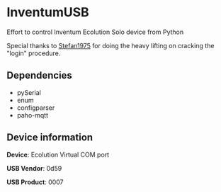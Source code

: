 # InventumUSB
Effort to control Inventum Ecolution Solo device from Python

Special thanks to [Stefan1975](https://tweakers.net/gallery/227200) for doing the heavy lifting on cracking the "login" procedure.

## Dependencies

* pySerial
* enum
* configparser
* paho-mqtt

## Device information

**Device**: Ecolution Virtual COM port
 
**USB Vendor**: 0d59

**USB Product**: 0007
